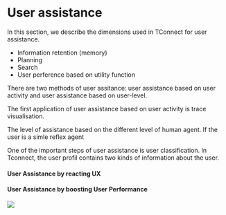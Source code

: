 # User assistance

In this section, we describe the dimensions used in TConnect for user assistance.

* Information retention (memory)
* Planning
* Search 
* User perference based on utility function

There are two methods of user assitance: user assistance based on user activity and user assistance based on user-level.

The first application of user assistance based on user activity is trace visualisation.

The level of assistance based on the different level of human agent.
If the user is a simle reflex agent


One of the important steps of user assistance is user classification.
In Tconnect, the user profil contains two kinds of information about the user.

#### User Assistance by reacting UX

#### User Assistance by boosting User Performance

![](https://www.dropbox.com/s/i18tuivzem4tlze/UX_result.png?dl=1)
<!--
In this section, we suppose in somehow we could represent the UX by a point in experience space. 

x <- c(5,9,3)
y <- c(10,11,12)
labels <- c("UX(u1)","UX(u2)","UX(u3)")
plot(x,y, 
     main= "User Experience",
     xlab= "Features",
     ylab= "Methods",
     col= "blue", pch = 19, cex = 1, lty = "solid", lwd = 2,
     xlim=c(0, 15), ylim=c(0, 15))

text(x,y, labels=labels, cex= 1.5)

-->










